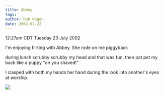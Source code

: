 ```yaml
---
title: Abbey
tags: 
author: Rob Nugen
date: 2002-07-22
---
```


<p class=date>12:27am CDT Tuesday 23 July 2002</p>

<p>I'm enjoying flirting with Abbey.  She rode on me piggyback</p>

<p>during lunch scrubby scrubby my head and that was fun.  then pat pet
my back like a puppy  "oh you shaved!"</p>

<p>I clasped with both my hands her hand during the look into another's
eyes at worship.</p>

<p><img src="/images/rob/wL-ROB.gif"/></p>
